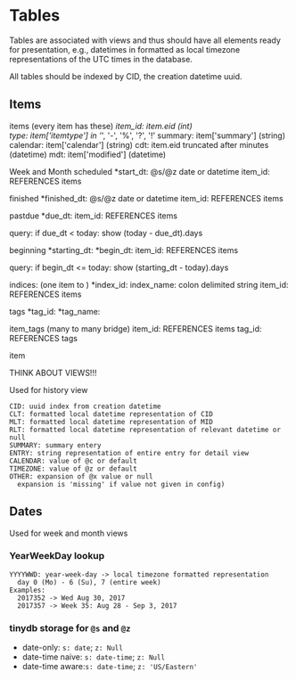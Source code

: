 # Tables


Tables are associated with views and thus should have all elements ready for 
presentation, e.g., datetimes in formatted as local timezone representations 
of the UTC times in the database.

All tables should be indexed by CID, the creation datetime uuid.

## Items

items (every item has these)
  *item_id:     item.eid (int)  
  type:    item['itemtype'] in '*', '-', '%', '?', '!'
  summary: item['summary'] (string)
  calendar: item['calendar'] (string) 
  cdt:     item.eid truncated after minutes (datetime) 
  mdt:     item['modified'] (datetime)


Week and Month
scheduled
  *start_dt:     @s/@z date or datetime
  item_id: REFERENCES items

finished
  *finished_dt:     @s/@z date or datetime
  item_id: REFERENCES items

pastdue
  *due_dt:
  item_id: REFERENCES items

  query: if due_dt < today: show (today - due_dt).days 

beginning
  *starting_dt:
  *begin_dt: 
  item_id: REFERENCES items

  query: if begin_dt <= today: show (starting_dt - today).days


indices: (one item to )
  *index_id:
  index_name: colon delimited string
  item_id: REFERENCES items

tags 
  *tag_id: 
  *tag_name:

item_tags (many to many bridge)
  item_id: REFERENCES items
  tag_id:  REFERENCES tags


item


THINK ABOUT VIEWS!!!






















Used for history view

    CID: uuid index from creation datetime
    CLT: formatted local datetime representation of CID
    MLT: formatted local datetime representation of MID
    RLT: formatted local datetime representation of relevant datetime or null
    SUMMARY: summary entery
    ENTRY: string representation of entire entry for detail view
    CALENDAR: value of @c or default
    TIMEZONE: value of @z or default
    OTHER: expansion of @x value or null
      expansion is 'missing' if value not given in config)


## Dates

Used for week and month views

### YearWeekDay lookup

    YYYYWWD: year-week-day -> local timezone formatted representation
      day 0 (Mo) - 6 (Su), 7 (entire week)
    Examples:
      2017352 -> Wed Aug 30, 2017
      2017357 -> Week 35: Aug 28 - Sep 3, 2017 

### tinydb storage for `@s` and `@z`


- date-only: `s: date`; `z: Null`
- date-time naive: `s: date-time`; `z: Null`
- date-time aware:`s: date-time`; `z: 'US/Eastern'` 
